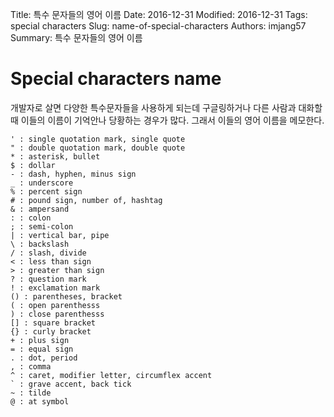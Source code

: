 Title: 특수 문자들의 영어 이름
Date: 2016-12-31
Modified: 2016-12-31
Tags: special characters
Slug: name-of-special-characters
Authors: imjang57
Summary: 특수 문자들의 영어 이름

# Special characters name

개발자로 살면 다양한 특수문자들을 사용하게 되는데 구글링하거나 다른 사람과 대화할 때 이들의 이름이 기억안나 당황하는 경우가 많다. 그래서 이들의 영어 이름을 메모한다.

```
' : single quotation mark, single quote
" : double quotation mark, double quote
* : asterisk, bullet
$ : dollar
- : dash, hyphen, minus sign
_ : underscore
% : percent sign
# : pound sign, number of, hashtag
& : ampersand
: : colon
; : semi-colon
| : vertical bar, pipe
\ : backslash
/ : slash, divide
< : less than sign
> : greater than sign
? : question mark
! : exclamation mark
() : parentheses, bracket
( : open parenthesss
) : close parenthesss
[] : square bracket
{} : curly bracket
+ : plus sign
= : equal sign
. : dot, period
, : comma
^ : caret, modifier letter, circumflex accent
` : grave accent, back tick
~ : tilde
@ : at symbol
```

